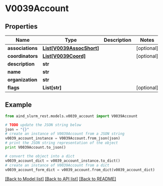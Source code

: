 # V0039Account


## Properties

Name | Type | Description | Notes
------------ | ------------- | ------------- | -------------
**associations** | [**List[V0039AssocShort]**](V0039AssocShort.md) |  | [optional] 
**coordinators** | [**List[V0039Coord]**](V0039Coord.md) |  | [optional] 
**description** | **str** |  | 
**name** | **str** |  | 
**organization** | **str** |  | 
**flags** | **List[str]** |  | [optional] 

## Example

```python
from aind_slurm_rest.models.v0039_account import V0039Account

# TODO update the JSON string below
json = "{}"
# create an instance of V0039Account from a JSON string
v0039_account_instance = V0039Account.from_json(json)
# print the JSON string representation of the object
print V0039Account.to_json()

# convert the object into a dict
v0039_account_dict = v0039_account_instance.to_dict()
# create an instance of V0039Account from a dict
v0039_account_form_dict = v0039_account.from_dict(v0039_account_dict)
```
[[Back to Model list]](../README.md#documentation-for-models) [[Back to API list]](../README.md#documentation-for-api-endpoints) [[Back to README]](../README.md)


